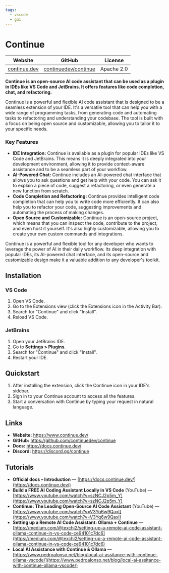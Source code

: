 ```yaml
---
tags:
  - vscode
  - gui
---
```


# Continue

| Website | GitHub | License |
| --- | --- | --- |
| [continue.dev](https://www.continue.dev/) | [continuedev/continue](https://github.com/continuedev/continue) | Apache 2.0 |

**Continue is an open-source AI code assistant that can be used as a plugin in IDEs like VS Code and JetBrains. It offers features like code completion, chat, and refactoring.**

Continue is a powerful and flexible AI code assistant that is designed to be a seamless extension of your IDE. It's a versatile tool that can help you with a wide range of programming tasks, from generating code and automating tasks to refactoring and understanding your codebase. The tool is built with a focus on being open source and customizable, allowing you to tailor it to your specific needs.

### Key Features

*   **IDE Integration:** Continue is available as a plugin for popular IDEs like VS Code and JetBrains. This means it is deeply integrated into your development environment, allowing it to provide context-aware assistance and to be a seamless part of your workflow.
*   **AI-Powered Chat:** Continue includes an AI-powered chat interface that allows you to ask questions and get help with your code. You can ask it to explain a piece of code, suggest a refactoring, or even generate a new function from scratch.
*   **Code Completion and Refactoring:** Continue provides intelligent code completion that can help you to write code more efficiently. It can also help you to refactor your code, suggesting improvements and automating the process of making changes.
*   **Open Source and Customizable:** Continue is an open-source project, which means that you can inspect the code, contribute to the project, and even host it yourself. It's also highly customizable, allowing you to create your own custom commands and integrations.

Continue is a powerful and flexible tool for any developer who wants to leverage the power of AI in their daily workflow. Its deep integration with popular IDEs, its AI-powered chat interface, and its open-source and customizable design make it a valuable addition to any developer's toolkit.

## Installation

### VS Code

1.  Open VS Code.
2.  Go to the Extensions view (click the Extensions icon in the Activity Bar).
3.  Search for "Continue" and click "Install".
4.  Reload VS Code.

### JetBrains

1.  Open your JetBrains IDE.
2.  Go to **Settings > Plugins**.
3.  Search for "Continue" and click "Install".
4.  Restart your IDE.

## Quickstart

1.  After installing the extension, click the Continue icon in your IDE's sidebar.
2.  Sign in to your Continue account to access all the features.
3.  Start a conversation with Continue by typing your request in natural language.

## Links

*   **Website:** https://www.continue.dev/
*   **GitHub:** https://github.com/continuedev/continue
*   **Docs:** https://docs.continue.dev/
*   **Discord:** https://discord.gg/continue

## Tutorials

* **Official docs – Introduction** — [https://docs.continue.dev/](https://docs.continue.dev/)
* **Build a FREE AI Coding Assistant Locally in VS Code** (YouTube) — [https://www.youtube.com/watch?v=szNCJ2p5m_Y](https://www.youtube.com/watch?v=szNCJ2p5m_Y)
* **Continue: The Leading Open-Source AI Code Assistant** (YouTube) — [https://www.youtube.com/watch?v=V3Yq6w9QaxI](https://www.youtube.com/watch?v=V3Yq6w9QaxI)
* **Setting up a Remote AI Code Assistant: Ollama + Continue** — [https://medium.com/@texchi2/setting-up-a-remote-ai-code-assistant-ollama-continue-in-vs-code-ce94101c7dc6](https://medium.com/@texchi2/setting-up-a-remote-ai-code-assistant-ollama-continue-in-vs-code-ce94101c7dc6)
* **Local AI Assistance with Continue & Ollama** — [https://www.pedroalonso.net/blog/local-ai-assitance-with-continue-ollama-vscode/](https://www.pedroalonso.net/blog/local-ai-assitance-with-continue-ollama-vscode/)
